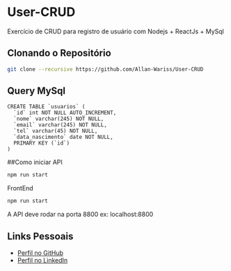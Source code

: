 # User-CRUD
Exercício de CRUD para registro de usuário com Nodejs + ReactJs + MySql

## Clonando o Repositório

```bash
git clone --recursive https://github.com/Allan-Wariss/User-CRUD
```

## Query MySql
```Query
CREATE TABLE `usuarios` (
  `id` int NOT NULL AUTO_INCREMENT,
  `nome` varchar(245) NOT NULL,
  `email` varchar(245) NOT NULL,
  `tel` varchar(45) NOT NULL,
  `data_nascimento` date NOT NULL,
  PRIMARY KEY (`id`)
)
```

##Como iniciar
API
```bash
npm run start
```

FrontEnd

```bash
npm run start
```

A API deve rodar na porta 8800
ex: localhost:8800


## Links Pessoais

- [Perfil no GitHub](https://github.com/Allan-Wariss)
- [Perfil no LinkedIn](https://www.linkedin.com/in/allan-feitosa-wariss-maia/)
